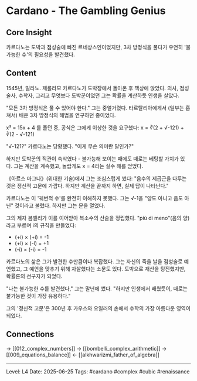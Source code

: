 # Cardano - The Gambling Genius

## Core Insight
카르다노는 도박과 점성술에 빠진 르네상스인이었지만, 3차 방정식을 풀다가 우연히 '불가능한 수'의 필요성을 발견했다.

## Content
1545년, 밀라노. 제롤라모 카르다노가 도박장에서 돌아온 후 책상에 앉았다. 의사, 점성술사, 수학자, 그리고 무엇보다 도박꾼이었던 그는 확률을 계산하듯 인생을 살았다.

"모든 3차 방정식은 풀 수 있어야 한다." 그는 중얼거렸다. 타르탈리아에게서 (일부는 훔쳐서) 배운 3차 방정식의 해법을 연구하던 중이었다.

x³ = 15x + 4 를 풀던 중, 공식은 그에게 이상한 것을 요구했다:
x = ∛(2 + √-121) + ∛(2 - √-121)

"√-121?" 카르다노는 당황했다. "이게 무슨 의미란 말인가?"

하지만 도박꾼의 직관이 속삭였다 - 불가능해 보이는 패에도 때로는 베팅할 가치가 있다. 그는 계산을 계속했고, 놀랍게도 x = 4라는 실수 해를 얻었다.

《아르스 마그나》(위대한 기술)에서 그는 조심스럽게 썼다:
"음수의 제곱근을 다루는 것은 정신적 고문에 가깝다. 하지만 계산을 끝까지 하면, 실제 답이 나타난다."

카르다노는 이 '궤변적 수'를 완전히 이해하지 못했다. 그는 √-1을 "양도 아니고 음도 아닌" 것이라고 불렀다. 하지만 그는 문을 열었다.

그의 제자 봄벨리가 이를 이어받아 복소수의 산술을 정립했다. "più di meno"(음의 양)라고 부르며 i의 규칙을 만들었다:
- (+i) × (+i) = -1
- (+i) × (-i) = +1
- (-i) × (-i) = -1

카르다노의 삶은 그가 발견한 수만큼이나 복잡했다. 그는 자신의 죽을 날을 점성술로 예언했고, 그 예언을 맞추기 위해 자살했다는 소문도 있다. 도박으로 재산을 탕진했지만, 확률론의 선구자가 되었다.

"나는 불가능한 수를 발견했다," 그는 말년에 썼다. "하지만 인생에서 배웠듯이, 때로는 불가능한 것이 가장 유용하다."

그의 '정신적 고문'은 300년 후 가우스와 오일러의 손에서 수학의 가장 아름다운 영역이 되었다.

## Connections
→ [[012_complex_numbers]]
→ [[bombelli_complex_arithmetic]]
→ [[009_equations_balance]]
← [[alkhwarizmi_father_of_algebra]]

---
Level: L4
Date: 2025-06-25
Tags: #cardano #complex #cubic #renaissance
